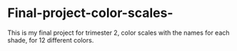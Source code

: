 # Final-project-color-scales-
This is my final project for trimester 2, color scales with the names for each shade, for 12 different colors.
